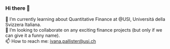 ### Hi there 👋

🔭 I’m currently learning about Quantitative Finance at @USI, Universitá della Svizzera Italiana.  
👯 I’m looking to collaborate on any exciting finance projects (but only if we can give it a funny name).  
📫 How to reach me: ivana.pallister@usi.ch
